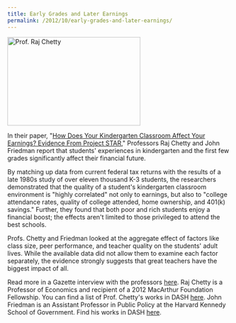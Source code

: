 ```yaml
---
title: Early Grades and Later Earnings
permalink: /2012/10/early-grades-and-later-earnings/
---
```

<img src="{{site.baseurl}}/assets/img//chetty.jpg" alt="Prof. Raj Chetty" title="Prof. Raj Chetty" width="300" height="200" class="floatright">

In their paper, "[How Does Your Kindergarten Classroom Affect Your Earnings? Evidence From Project STAR](http://nrs.harvard.edu/urn-3:HUL.InstRepos:9639983)," Professors Raj Chetty and John Friedman report that students' experiences in kindergarten and the first few grades significantly affect their financial future.

By matching up data from current federal tax returns with the results of a late 1980s study of over eleven thousand K-3 students, the researchers demonstrated that the quality of a student's kindergarten classroom environment is "highly correlated" not only to earnings, but also to "college attendance rates, quality of college attended, home ownership, and 401(k) savings." Further, they found that both poor and rich students enjoy a financial boost; the effects aren't limited to those privileged to attend the best schools.

Profs. Chetty and Friedman looked at the aggregate effect of factors like class size, peer performance, and teacher quality on the students' adult lives. While the available data did not allow them to examine each factor separately, the evidence strongly suggests that great teachers have the biggest impact of all.

Read more in a Gazette interview with the professors [here](http://news.harvard.edu/gazette/story/2012/02/superstar-teachers/). Raj Chetty is a Professor of Economics and recipient of a 2012 MacArthur Foundation Fellowship. You can find a list of Prof. Chetty's works in DASH [here](http://dash.harvard.edu/browse?authority=93d763999801e7e28810b57b534dca59&type=harvardAuthor). John Friedman is an Assistant Professor in Public Policy at the Harvard Kennedy School of Government. Find his works in DASH [here](http://dash.harvard.edu/browse?authority=b20da7bec57ee18434a93957183c40e9&type=harvardAuthor).
